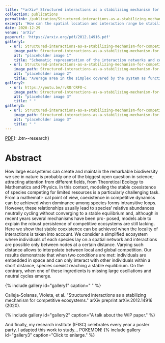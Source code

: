 ```yaml
---
title: "*arXiv* Structured interactions as a stabilizing mechanism for competitive ecosystems"
collection: publications
permalink: /publication/Structured-interactions-as-a-stabilizing-mechanism-for-competitive-ecosystems
excerpt: 'How can the spatial location and interaction range be stabilizing?'
date: 2020-12-29
venue: 'arXiv'
paperurl: 'https://arxiv.org/pdf/2012.14916.pdf'
gallery1:
  - url: Structured-interactions-as-a-stabilizing-mechanism-for-competitive-ecosystems/fig1.png
    image_path: Structured-interactions-as-a-stabilizing-mechanism-for-competitive-ecosystems/fig1.png
    alt: "placeholder image 1"
    title: "Schematic representation of the interaction networks and competitive dynamics."
  - url: Structured-interactions-as-a-stabilizing-mechanism-for-competitive-ecosystems/fig3.png
    image_path: Structured-interactions-as-a-stabilizing-mechanism-for-competitive-ecosystems/fig3.png
    alt: "placeholder image 2"
    title: "Average area in the simplex covered by the system as function of average degree, for different networks."
gallery2:
  - url: https://youtu.be/rvROrCRFO-c
    image_path: Structured-interactions-as-a-stabilizing-mechanism-for-competitive-ecosystems/video.png
    alt: "placeholder image 3"
    title: " "
gallery3:
  - url: Structured-interactions-as-a-stabilizing-mechanism-for-competitive-ecosystems/pokemon.jpeg
    image_path: Structured-interactions-as-a-stabilizing-mechanism-for-competitive-ecosystems/pokemon.jpeg
    alt: "placeholder image 3"
    title: " "
---
```


[PDF](https://arxiv.org/pdf/2012.14916.pdf){: .btn--research}

# Abstract
How large ecosystems can create and maintain the remarkable
biodiversity we see in nature is probably one of the biggest open question in science; attracting attention from
different fields, from Theoretical Ecology to Mathematics and Physics. In this context, modeling the stable
coexistence of species competing for limited resources is a particularly challenging task. From a mathemati-
cal point of view, coexistence in competitive dynamics can be achieved when dominance among species forms
intransitive loops. However, these relationships usually lead to species’ relative abundances neutrally cycling
without converging to a stable equilibrium and, although in recent years several mechanisms have been pro-
posed, models able to explain the robust persistence of competitive ecosystems are still lacking. Here we show
that stable coexistence can be achieved when the locality of interactions is taken into account. We consider a
simplified ecosystem where individuals of each species lay on a spatial network and interactions are possible
only between nodes at a certain distance. Varying such distance allows to interpolate between local and global
competition. Our results demonstrate that when two conditions are met: individuals are embedded in space and
can only interact with other individuals within a short distance, species coexist reaching a stable equilibrium.
On the contrary, when one of these ingredients is missing large oscillations and neutral cycles emerge.

{% include gallery id="gallery1" caption=" " %}


Calleja-Solanas, Violeta, et al. "Structured interactions as a stabilizing mechanism for competitive ecosystems." arXiv preprint arXiv:2012.14916 (2020).

{% include gallery id="gallery2"  caption="A talk about the WIP paper." %}

And finally, my research institute (IFISC) celebrates every year a poster party. I adapted this work to study... POKEMON!
{% include gallery id="gallery3"  caption="Click to enlarge." %}
